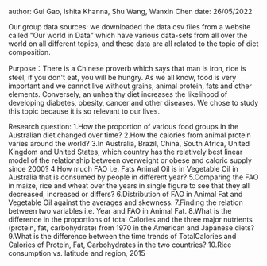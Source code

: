 author: Gui Gao, Ishita Khanna, Shu Wang, Wanxin Chen
date: 26/05/2022

Our group data sources: we downloaded the data csv files from a website called "Our world in Data" which have various data-sets from all over the world on all different topics, and these data are all related to the topic of diet composition.

Purpose：There is a Chinese proverb which says that man is iron, rice is steel, if you don't eat, you will be hungry. As we all know, food is very important and we cannot live without grains, animal protein, fats and other elements. Conversely, an unhealthy diet increases the likelihood of developing diabetes, obesity, cancer and other diseases. We chose to study this topic because it is so relevant to our lives.

Research question: 
1.How the proportion of various food groups in the Australian diet changed over time?
2.How the calories from animal protein varies around the world?
3.In Australia, Brazil, China, South Africa, United Kingdom and United States, which country has the relatively best linear model of the relationship between overweight or obese and caloric supply since 2000?
4.How much FAO i.e. Fats Animal Oil is in Vegetable Oil in Australia that is consumed by people in different year?
5.Comparing the FAO in maize, rice and wheat over the years in single figure to see that they all decreased, increased or differs?
6.Distribution of FAO in Animal Fat and Vegetable Oil against the averages and skewness.
7.Finding the relation between two variables i.e. Year and FAO in Animal Fat.
8.What is the difference in the proportions of total Calories and the three major nutrients (protein, fat, carbohydrate) from 1970 in the American and Japanese diets?
9.What is the difference between the time trends of TotalCalories and Calories of Protein, Fat, Carbohydrates in the two countries?
10.Rice consumption vs. latitude and region, 2015

